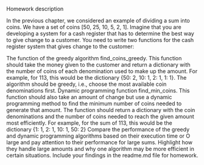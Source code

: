 Homework description

In the previous chapter, we considered an example of dividing a sum into coins. We have a set of coins [50, 25, 10, 5, 2, 1]. Imagine that you are developing a system for a cash register that has to determine the best way to give change to a customer.
You need to write two functions for the cash register system that gives change to the customer:

The function of the greedy algorithm find_coins_greedy. This function should take the money given to the customer and return a dictionary with the number of coins of each denomination used to make up the amount. For example, for 113, this would be the dictionary {50: 2, 10: 1, 2: 1, 1: 1}. 
The algorithm should be greedy, i.e., choose the most available coin denominations first.
Dynamic programming function find_min_coins. This function should also take an amount of change but use a dynamic programming method to find the minimum number of coins needed to generate that amount. The function should return a dictionary with the coin denominations and the number of coins needed to reach the given amount most efficiently. For example, for the sum of 113, this would be the dictionary {1: 1, 2: 1, 10: 1, 50: 2}
Compare the performance of the greedy and dynamic programming algorithms based on their execution time or O large and pay attention to their performance for large sums. Highlight how they handle large amounts and why one algorithm may be more efficient in certain situations. Include your findings in the readme.md file for homework.
